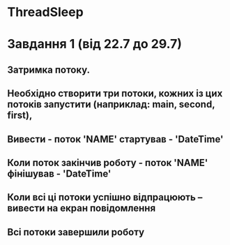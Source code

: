 # ThreadSleep
# Завдання 1 (від 22.7 до 29.7) 
## Затримка потоку. 
## Необхідно створити три потоки, кожних із цих потоків запустити (наприклад: main, second, first),
## Вивести - поток 'NAME' стартував - 'DateTime' 
## Коли поток закінчив роботу - поток 'NAME' фінішував - 'DateTime' 
## Коли всі ці потоки успішно відпрацюють – вивести на екран повідомлення 
## Всі потоки завершили роботу 

